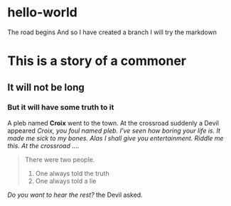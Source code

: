# hello-world
The road begins
And so I have created a branch
I will try the markdown 
# This is a story of a commoner
## It will not be long
### But it will have some truth to it

A pleb named **Croix** went to the town. At the crossroad suddenly a Devil appeared *Croix, you foul named pleb. I've seen how boring your life is. It made me sick to my bones. Alas I shall give you entertainment. Riddle me this. At the crossroad ....* 
>There were two people. 
>1. One always told the truth
>2. One always told a lie

*Do you want to hear the rest?* the Devil asked.
